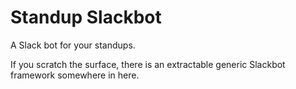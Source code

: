 # Standup Slackbot

A Slack bot for your standups.

If you scratch the surface, there is an extractable generic Slackbot framework somewhere in here.
